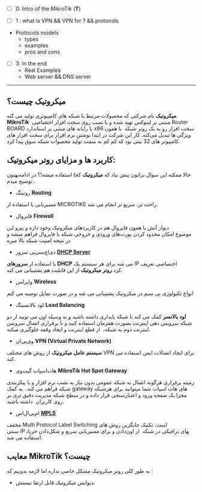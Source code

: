 - [ ] 0: Intro of the MikroTik (**T**)

- [ ] 1 : what is VPN && VPN for ? && protocols 
- Protocols models 
	- types 
	- examples
	- pros and cons

- [ ] 3: In the end 
	- Real Examples
	- Web server && DNS server 


--- 

## میکروتیک چیست؟

**میکروتیک** نام شرکتی که محصولات مرتبط با شبکه های کامپیوتری تولید می کنه. **MikroTik**  مبتنی بر لینوکس تهیه شده و با نصب روی سخت افزار اختصاصی Router BOARD یا رایانه های مبتنی بر استاندارد x86 سخت افزار رو به یک روتر شبکه  با همون ویژگی ها تبدیل می‌کنه.
کار این شرکت در ابتدا نوشتن نرم افزار برای سخت افزار های کامپیوتر های 32 بیتی بود که کم کم به سمت تولید محصوات شبکه سوق پیدا کرد.

## کاربرد ها و مزایای روتر میکروتیک:

حالا ممکنه این سوال براتون پیش بیاد که **میکروتیک** کجا استفاده میشه!؟ در ادامه‌بهتون توضیح میدم..

- روتینگ **Routing**

مسیریابی با استفاده از MICROTIKE راحت تر، سریع تر انجام می شه.

- فایروال **Firewall**  

دیوار آتش یا همون فایروال هم در کاربردهای میکروتیک وجود داره و پیرو این موضوع امکان محدود کردن پورت‌های ورودی و خروجی شبکه با فایروال فراهم میشه و در نتیجه امنیت شبکه بالا میره

- دی‌اچ‌سی‌پی‌ سرور **[DHCP Server](DHCP)**

با استفاده از **سرورهای DHCP** می شه برای هر سیستم یک IP اختصاصی تعریف کرد **روتر میکروتیک** از این قابلیت هم پشتیبانی می کنه.

- وایرلس **Wireless**

انواع تکنولوژی بی سیم در میکروتیک پشتیبانی می شه و در صورت تمایل توصیه می کنم

- لود‌ بالانسینگ **Load Balancing**  

**لود بالانسر** کمک می کنه تا شبکه پایداری داشته باشید و به وسیله اون می تونید از دو شبکه سرویس دهی اینترنت بصورت همزمان استفاده کنید و با برقراری اتصال سرویس اینترنت دوم به شبکه،  از قطع اینترنت و ایجاد وقفه جلوگیری میکنه.

- وی‌پی‌ان **VPN (Virtual Private Network)**

**سیستم عامل میکروتیک** از روش های مختلف VPN برای ایجاد اتصالات ایمن استفاده می کنه.

- هات‌اسپات گیت‌وی **MikroTik Hot Spot Gateway**  

زمینه برقراری هرگونه اتصال به شبکه عمومی بدون نیاز به نصب نرم افزار و یا پیکربندی شبکه فراهم می کنه.  به کمک gateway های هات اسپات شما میتوانید برای هرشبکه مجزا یک صفحه ورود و اعتبارسنجی قرار داده و در سطح شبکه مدیریت دقیق تری بر روی کاربران  داشته باشید.

- ام‌پی‌ال‌اس [**MPLS**](MPLS)

مخفف Multi Protocol Label Switching است. تکنیک جایگزین روش های سنتی IP دادن و برای مسیریابی سریع و شکل‌دادن جریان‎های ترافیکی در شبکه  از اون استفاده می شه.

## **معایب MikroTik چیست؟**

به طور کلی روتر میکروتیک مشکل خاصی نداره اما لازمه بدونیم که :

- دیوایس میکروتیک قابل ارتقا نیستش.
  
  